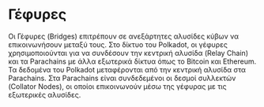 # Γέφυρες

Οι Γέφυρες (Bridges) επιτρέπουν σε ανεξάρτητες αλυσίδες κύβων να επικοινωνήσουν μεταξύ τους. Στο δίκτυο του Polkadot, οι γέφυρες χρησιμοποιούνται για να συνδέσουν την κεντρική αλυσίδα (Relay Chain) και τα Parachains με άλλα εξωτερικά δίκτυα όπως το Bitcoin και Ethereum. Τα δεδομένα του Polkadot μεταφέρονται από την κεντρική αλυσίδα στα Parachains. Στα Parachains είναι συνδεδεμένοι οι δεσμοί συλλεκτών (Collator Nodes), οι οποίοι επικοινωνούν μέσω της γέφυρας με τις εξωτερικές αλυσίδες.

